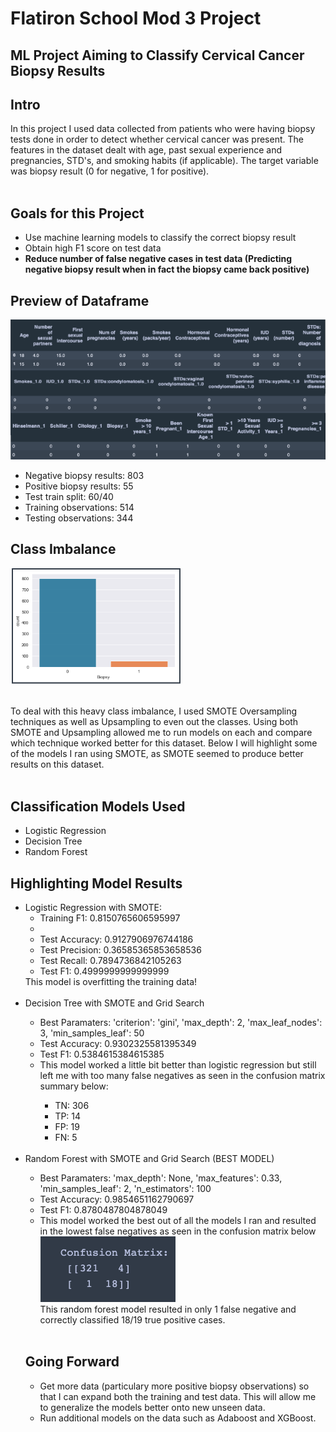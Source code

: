 <h1>Flatiron School Mod 3 Project</h1>
<h2>ML Project Aiming to Classify Cervical Cancer Biopsy Results</h2>

<h2>Intro</h2>
In this project I used data collected from patients who were having biopsy tests done in order to detect whether cervical cancer was present. The features in the dataset dealt with age, past sexual experience and pregnancies, STD's, and smoking habits (if applicable). The target variable was biopsy result (0 for negative, 1 for positive).<br><br>

<h2>Goals for this Project</h2>
<ul>
  <li>Use machine learning models to classify the correct biopsy result</li>
  <li>Obtain high F1 score on test data</li>
  <li><b>Reduce number of false negative cases in test data (Predicting negative biopsy result when in fact the biopsy came back positive)</b></li>
</ul>

<h2>Preview of Dataframe</h2>
<img src='images/dataframe.png'><br>
<ul>
  <li>Negative biopsy results: 803</li>
  <li>Positive biopsy results: 55</li>
  <li>Test train split: 60/40</li>
  <li>Training observations: 514</li>
  <li>Testing observations: 344</li>
</ul>

<h2>Class Imbalance</h2>
<img src='images/class_imbalance.png'><br><br>

To deal with this heavy class imbalance, I used SMOTE Oversampling techniques as well as Upsampling to even out the classes. Using both SMOTE and Upsampling allowed me to run models on each and compare which technique worked better for this dataset. Below I will highlight some of the models I ran using SMOTE, as SMOTE seemed to produce better results on this dataset.<br><br>

<h2>Classification Models Used</h2>
<ul>
  <li>Logistic Regression</li>
  <li>Decision Tree</li>
  <li>Random Forest</li>
</ul>

<h2>Highlighting Model Results</h2>
<ul>
  <li>Logistic Regression with SMOTE:<br>
    <ul>
      <li>Training F1: 0.8150765606595997<li>
      <li>Test Accuracy: 0.9127906976744186</li>
      <li>Test Precision: 0.36585365853658536</li>
      <li>Test Recall: 0.7894736842105263</li>
      <li>Test F1: 0.4999999999999999</li>
    </ul>
    This model is overfitting the training data!<br><br>
    
  <li>Decision Tree with SMOTE and Grid Search</li>
    <ul>
      <li>Best Paramaters: 'criterion': 'gini', 'max_depth': 2, 'max_leaf_nodes': 3, 'min_samples_leaf': 50</li>
      <li>Test Accuracy: 0.9302325581395349</li>
      <li>Test F1: 0.5384615384615385</li>
      <li>This model worked a little bit better than logistic regression but still left me with too many false negatives as          seen in the confusion matrix summary below:</li>
        <ul>
          <li>TN: 306</li>
          <li>TP: 14</li>
          <li>FP: 19</li>
          <li>FN: 5</li>
        </ul>
    </ul>
    <br>
  <li>Random Forest with SMOTE and Grid Search (BEST MODEL)</li>
  <ul>
      <li>Best Paramaters: 'max_depth': None, 'max_features': 0.33, 'min_samples_leaf': 2, 'n_estimators': 100</li>
      <li>Test Accuracy: 0.9854651162790697</li>
      <li>Test F1: 0.8780487804878049</li>
      <li>This model worked the best out of all the models I ran and resulted in the lowest false negatives as seen in the confusion matrix below</li>
        <img src='images/rf_confusion_matrix.png'><br>
This random forest model resulted in only 1 false negative and correctly classified 18/19 true positive cases.<br>
    </ul>
    <br>
    
<h2>Going Forward</h2>
<ul>
  <li>Get more data (particulary more positive biopsy observations) so that I can expand both the training and test data. This will allow me to generalize the models better onto new unseen data.</li>
  <li>Run additional models on the data such as Adaboost and XGBoost.</li>
</ul>

